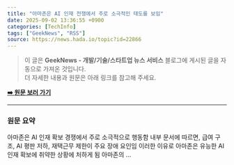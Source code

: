 ```yaml
---
title: "아마존은 AI 인재 전쟁에서 주로 소극적인 태도를 보임"
date: 2025-09-02 13:36:55 +0900
categories: [TechInfo]
tags: ["GeekNews", "RSS"]
source: https://news.hada.io/topic?id=22866
---
```

> 이 글은 **GeekNews - 개발/기술/스타트업 뉴스 서비스** 블로그에 게시된 글을 자동으로 가져온 것입니다. <br>
> 더 자세한 내용과 원문은 아래 링크를 참고해 주세요.

[**➡️ 원문 보러 가기**](https://news.hada.io/topic?id=22866)

---

### 원문 요약
아마존은 AI 인재 확보 경쟁에서 주로 소극적으로 행동함 내부 문서에 따르면, 급여 구조, AI 평판 저하, 재택근무 제한이 주요 장애 요인임 이러한 이유로 아마존은 유능한 AI 인재 확보에 취약한 상황에 처하게 됨 아마존의 ...
